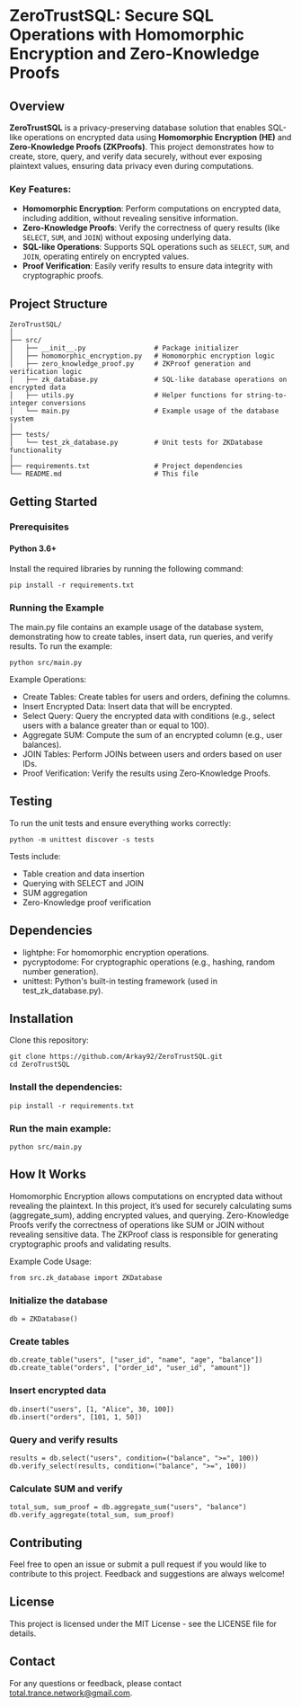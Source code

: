 # ZeroTrustSQL: Secure SQL Operations with Homomorphic Encryption and Zero-Knowledge Proofs

## Overview

**ZeroTrustSQL** is a privacy-preserving database solution that enables SQL-like operations on encrypted data using **Homomorphic Encryption (HE)** and **Zero-Knowledge Proofs (ZKProofs)**. This project demonstrates how to create, store, query, and verify data securely, without ever exposing plaintext values, ensuring data privacy even during computations.

### Key Features:
- **Homomorphic Encryption**: Perform computations on encrypted data, including addition, without revealing sensitive information.
- **Zero-Knowledge Proofs**: Verify the correctness of query results (like `SELECT`, `SUM`, and `JOIN`) without exposing underlying data.
- **SQL-like Operations**: Supports SQL operations such as `SELECT`, `SUM`, and `JOIN`, operating entirely on encrypted values.
- **Proof Verification**: Easily verify results to ensure data integrity with cryptographic proofs.

## Project Structure

```plaintext
ZeroTrustSQL/
│
├── src/
│   ├── __init__.py                 # Package initializer
│   ├── homomorphic_encryption.py   # Homomorphic encryption logic
│   ├── zero_knowledge_proof.py     # ZKProof generation and verification logic
│   ├── zk_database.py              # SQL-like database operations on encrypted data
│   ├── utils.py                    # Helper functions for string-to-integer conversions
│   └── main.py                     # Example usage of the database system
│
├── tests/
│   └── test_zk_database.py         # Unit tests for ZKDatabase functionality
│
├── requirements.txt                # Project dependencies
└── README.md                       # This file
```

## Getting Started
### Prerequisites
#### Python 3.6+
Install the required libraries by running the following command:
```
pip install -r requirements.txt
```
### Running the Example
The main.py file contains an example usage of the database system, demonstrating how to create tables, insert data, run queries, and verify results. To run the example:
```
python src/main.py
```

Example Operations:
- Create Tables: Create tables for users and orders, defining the columns.
- Insert Encrypted Data: Insert data that will be encrypted.
- Select Query: Query the encrypted data with conditions (e.g., select users with a balance greater than or equal to 100).
- Aggregate SUM: Compute the sum of an encrypted column (e.g., user balances).
- JOIN Tables: Perform JOINs between users and orders based on user IDs.
- Proof Verification: Verify the results using Zero-Knowledge Proofs.

## Testing
To run the unit tests and ensure everything works correctly:
```
python -m unittest discover -s tests
```

Tests include:

- Table creation and data insertion
- Querying with SELECT and JOIN
- SUM aggregation
- Zero-Knowledge proof verification

## Dependencies
- lightphe: For homomorphic encryption operations.
- pycryptodome: For cryptographic operations (e.g., hashing, random number generation).
- unittest: Python's built-in testing framework (used in test_zk_database.py).

## Installation
Clone this repository:
```
git clone https://github.com/Arkay92/ZeroTrustSQL.git
cd ZeroTrustSQL
```

### Install the dependencies:
```
pip install -r requirements.txt
```

### Run the main example:
```
python src/main.py
```

## How It Works
Homomorphic Encryption allows computations on encrypted data without revealing the plaintext. In this project, it’s used for securely calculating sums (aggregate_sum), adding encrypted values, and querying.
Zero-Knowledge Proofs verify the correctness of operations like SUM or JOIN without revealing sensitive data. The ZKProof class is responsible for generating cryptographic proofs and validating results.

Example Code Usage:
```
from src.zk_database import ZKDatabase
```

### Initialize the database
```
db = ZKDatabase()
```

### Create tables
```
db.create_table("users", ["user_id", "name", "age", "balance"])
db.create_table("orders", ["order_id", "user_id", "amount"])
```

### Insert encrypted data
```
db.insert("users", [1, "Alice", 30, 100])
db.insert("orders", [101, 1, 50])
```

### Query and verify results
```
results = db.select("users", condition=("balance", ">=", 100))
db.verify_select(results, condition=("balance", ">=", 100))
```

### Calculate SUM and verify
```
total_sum, sum_proof = db.aggregate_sum("users", "balance")
db.verify_aggregate(total_sum, sum_proof)
```

## Contributing
Feel free to open an issue or submit a pull request if you would like to contribute to this project. Feedback and suggestions are always welcome!

## License
This project is licensed under the MIT License - see the LICENSE file for details.

## Contact
For any questions or feedback, please contact total.trance.network@gmail.com.
